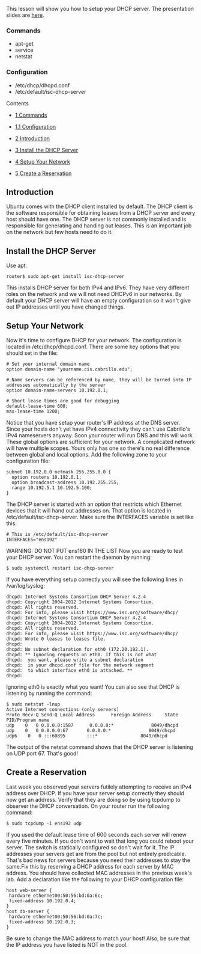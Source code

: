 This lesson will show you how to setup your DHCP server. The presentation slides are [here](https://docs.google.com/a/lifealgorithmic.com/presentation/d/1WNeupEJD5vkjxMnFA14FrHZoVkTPGvLMEVmDEFzQMUc/edit?usp=sharing).

### Commands 

  * apt-get
  * service
  * netstat

### Configuration 

  * /etc/dhcp/dhcpd.conf
  * /etc/default/isc-dhcp-server

Contents
  - [1 Commands](#TOC_Commands)
  - [1.1 Configuration](#TOC_Configuration)

  - [2 Introduction](#TOC_Introduction)
  - [3 Install the DHCP Server](#TOC_Install_the_DHCP_Server)
  - [4 Setup Your Network](#TOC_Setup_Your_Network_)
  - [5 Create a Reservation](#TOC_Create_a_Reservation)

## Introduction 

Ubuntu comes with the DHCP client installed by default. The DHCP client is the software responsible for obtaining leases from a DHCP server and every host should have one. The DHCP server is not commonly installed and is responsible for generating and handing out leases. This is an important job on the network but few hosts need to do it.

## Install the DHCP Server 

Use apt:

```
router$ sudo apt-get install isc-dhcp-server
```

This installs DHCP server for both IPv4 and IPv6. They have very different roles on the network and we will not need DHCPv6 in our networks. By default your DHCP server will have an empty configuration so it won't give out IP addresses until you have changed things.

## Setup Your Network 

Now it's time to configure DHCP for your network. The configuration is located in /etc/dhcp/dhcpd.conf. There are some key options that you should set in the file: 

```
# Set your internal domain name
option domain-name "yourname.cis.cabrillo.edu";

# Name servers can be referenced by name, they will be turned into IP addresses automatically by the server
option domain-name-servers 10.192.0.1; 

# Short lease times are good for debugging
default-lease-time 600; 
max-lease-time 1200;
```

Notice that you have setup your router's IP address at the DNS server. Since your hosts don't yet have IPv4 connectivity they can't use Cabrillo's IPv4 nameservers anyway. Soon your router will run DNS and this will work. These global options are sufficient for your network. A complicated network will have multiple scopes. Yours only has one so there's no real difference between global and local options. Add the following zone to your configuration file:

```
subnet 10.192.0.0 netmask 255.255.0.0 {
  option routers 10.192.0.1; 
  option broadcast-address 10.192.255.255; 
  range 10.192.5.1 10.192.5.100;
}
```

The DHCP server is started with an option that restricts which Ethernet devices that it will hand out addresses on. That option is located in /etc/default/isc-dhcp-server. Make sure the INTERFACES variable is set like this:

```
# This is /etc/default/isc-dhcp-server
INTERFACES="ens192"
```

WARNING: DO NOT PUT ens160 IN THE LIST
Now you are ready to test your DHCP server. You can restart the daemon by running:

```
$ sudo systemctl restart isc-dhcp-server
```

If you have everything setup correctly you will see the following lines in /var/log/syslog:

```
dhcpd: Internet Systems Consortium DHCP Server 4.2.4
dhcpd: Copyright 2004-2012 Internet Systems Consortium.
dhcpd: All rights reserved.
dhcpd: For info, please visit https://www.isc.org/software/dhcp/
dhcpd: Internet Systems Consortium DHCP Server 4.2.4
dhcpd: Copyright 2004-2012 Internet Systems Consortium.
dhcpd: All rights reserved.
dhcpd: For info, please visit https://www.isc.org/software/dhcp/
dhcpd: Wrote 0 leases to leases file.
dhcpd:
dhcpd: No subnet declaration for eth0 (172.20.192.1).
dhcpd: ** Ignoring requests on eth0. If this is not what
dhcpd:  you want, please write a subnet declaration
dhcpd:  in your dhcpd.conf file for the network segment
dhcpd:  to which interface eth0 is attached. **
dhcpd:
```

Ignoring eth0 is exactly what you want! You can also see that DHCP is listening by running the command:

```
$ sudo netstat -lnup
Active Internet connections (only servers)
Proto Recv-Q Send-Q Local Address      Foreign Address     State    PID/Program name
udp    0   0 0.0.0.0:1587      0.0.0.0:*              8049/dhcpd   
udp    0   0 0.0.0.0:67       0.0.0.0:*              8049/dhcpd   
udp6    0   0 :::60895        :::*                8049/dhcpd   
```

The output of the netstat command shows that the DHCP server is listening on UDP port 67. That's good!

## Create a Reservation 

Last week you observed your servers futilely attempting to receive an IPv4 address over DHCP. If you have your server setup correctly they should now get an address. Verify that they are doing so by using tcpdump to observer the DHCP conversation. On your router run the following command:

```
$ sudo tcpdump -i ens192 udp
```

If you used the default lease time of 600 seconds each server will renew every five minutes. If you don't want to wait that long you could reboot your server. The switch is statically configured so don't wait for it. The IP addresses your servers get are from the pool but not entirely predicable. That's bad news for servers because you need their addresses to stay the same.Fix this by reserving a DHCP address for each server by MAC address. You should have collected MAC addresses in the previous week's lab. Add a declaration like the following to your DHCP configuration file:

```
host web-server {
 hardware ethernet00:50:56:bd:0a:6c;
 fixed-address 10.192.0.4;
}
host db-server {
 hardware ethernet00:50:56:bd:0a:7c;
 fixed-address 10.192.0.3;
}
```

Be sure to change the MAC address to match your host! Also, be sure that the IP address you have listed is NOT in the pool.
